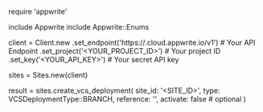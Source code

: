 require 'appwrite'

include Appwrite
include Appwrite::Enums

client = Client.new
    .set_endpoint('https://<REGION>.cloud.appwrite.io/v1') # Your API Endpoint
    .set_project('<YOUR_PROJECT_ID>') # Your project ID
    .set_key('<YOUR_API_KEY>') # Your secret API key

sites = Sites.new(client)

result = sites.create_vcs_deployment(
    site_id: '<SITE_ID>',
    type: VCSDeploymentType::BRANCH,
    reference: '<REFERENCE>',
    activate: false # optional
)
